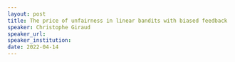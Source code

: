 ```yaml
---
layout: post
title: The price of unfairness in linear bandits with biased feedback
speaker: Christophe Giraud
speaker_url: 
speaker_institution: 
date: 2022-04-14
---
```

